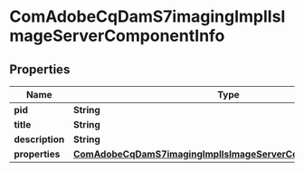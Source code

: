 

# ComAdobeCqDamS7imagingImplIsImageServerComponentInfo

## Properties

Name | Type | Description | Notes
------------ | ------------- | ------------- | -------------
**pid** | **String** |  |  [optional]
**title** | **String** |  |  [optional]
**description** | **String** |  |  [optional]
**properties** | [**ComAdobeCqDamS7imagingImplIsImageServerComponentProperties**](ComAdobeCqDamS7imagingImplIsImageServerComponentProperties.md) |  |  [optional]



